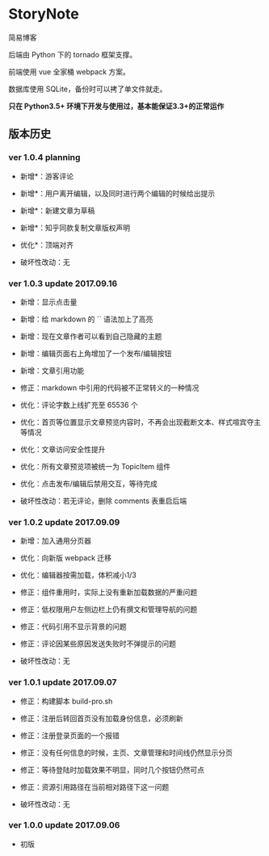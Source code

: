 
# StoryNote

简易博客

后端由 Python 下的 tornado 框架支撑。

前端使用 vue 全家桶 webpack 方案。

数据库使用 SQLite，备份时可以拷了单文件就走。

**只在 Python3.5+ 环境下开发与使用过，基本能保证3.3+的正常运作**


## 版本历史

### ver 1.0.4 planning

* 新增*：游客评论

* 新增*：用户离开编辑，以及同时进行两个编辑的时候给出提示

* 新增*：新建文章为草稿

* 新增*：知乎同款复制文章版权声明

* 优化*：顶端对齐

* 破坏性改动：无


### ver 1.0.3 update 2017.09.16

* 新增：显示点击量

* 新增：给 markdown 的 \`\` 语法加上了高亮

* 新增：现在文章作者可以看到自己隐藏的主题

* 新增：编辑页面右上角增加了一个发布/编辑按钮

* 新增：文章引用功能

* 修正：markdown 中引用的代码被不正常转义的一种情况

* 优化：评论字数上线扩充至 65536 个

* 优化：首页等位置显示文章预览内容时，不再会出现截断文本、样式喧宾夺主等情况

* 优化：文章访问安全性提升

* 优化：所有文章预览项被统一为 TopicItem 组件

* 优化：点击发布/编辑后禁用交互，等待完成

* 破坏性改动：若无评论，删除 comments 表重启后端


### ver 1.0.2 update 2017.09.09

* 新增：加入通用分页器

* 优化：向新版 webpack 迁移

* 优化：编辑器按需加载，体积减小1/3

* 修正：组件重用时，实际上没有重新加载数据的严重问题

* 修正：低权限用户左侧边栏上仍有撰文和管理导航的问题

* 修正：代码引用不显示背景的问题

* 修正：评论因某些原因发送失败时不弹提示的问题

* 破坏性改动：无


### ver 1.0.1 update 2017.09.07

* 修正：构建脚本 build-pro.sh

* 修正：注册后转回首页没有加载身份信息，必须刷新

* 修正：注册登录页面的一个报错

* 修正：没有任何信息的时候，主页、文章管理和时间线仍然显示分页

* 修正：等待登陆时加载效果不明显，同时几个按钮仍然可点

* 修正：资源引用路径在当前相对路径下这一问题

* 破坏性改动：无


### ver 1.0.0 update 2017.09.06

* 初版
